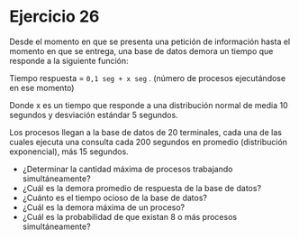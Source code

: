 # Ejercicio 26

Desde el momento en que se presenta una petición de información hasta el momento en que se entrega, una base
de datos demora un tiempo que responde a la siguiente función:

Tiempo respuesta = `0,1 seg + x seg` . (número de procesos ejecutándose en ese momento)

Donde x es un tiempo que responde a una distribución normal de media 10 segundos y desviación estándar 5
segundos.

Los procesos llegan a la base de datos de 20 terminales, cada una de las cuales ejecuta una consulta cada 200
segundos en promedio (distribución exponencial), más 15 segundos.

- ¿Determinar la cantidad máxima de procesos trabajando simultáneamente?
- ¿Cuál es la demora promedio de respuesta de la base de datos?
- ¿Cuánto es el tiempo ocioso de la base de datos?
- ¿Cuál es la demora máxima de un proceso?
- ¿Cuál es la probabilidad de que existan 8 o más procesos simultáneamente?
